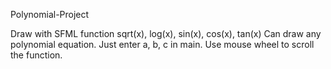 Polynomial-Project

Draw with SFML function sqrt(x), log(x), sin(x), cos(x), tan(x)
Can draw any polynomial equation. Just enter a, b, c in main.
Use mouse wheel to scroll the function.